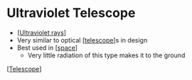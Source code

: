 # Ultraviolet Telescope

- [[Ultraviolet rays]]
- Very similar to optical [[telescope]]s in design
- Best used in [[space]]
  - Very little radiation of this type makes it to the ground

[[Telescope]]

[//begin]: # "Autogenerated link references for markdown compatibility"
[Ultraviolet rays]: ultraviolet-rays "Ultraviolet Rays"
[telescope]: telescope "Telescope"
[space]: space "Space"
[Telescope]: telescope "Telescope"
[//end]: # "Autogenerated link references"